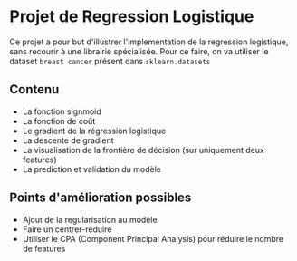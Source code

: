 # Projet de Regression Logistique

Ce projet a pour but d'illustrer l'implementation de la regression logistique, sans recourir à une librairie spécialisée.
Pour ce faire, on va utiliser le dataset `breast cancer` présent dans `sklearn.datasets` 


## Contenu
* La fonction signmoid
* La fonction de coût
* Le gradient de la régression logistique
* La descente de gradient
* La visualisation de la frontière de décision (sur uniquement deux features)
* La prediction et validation du modèle

## Points d'amélioration possibles
* Ajout de la regularisation au modèle
* Faire un centrer-réduire
* Utiliser le CPA (Component Principal Analysis) pour réduire le nombre de features
